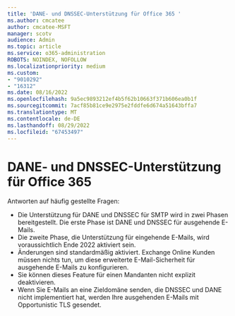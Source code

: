 ```yaml
---
title: 'DANE- und DNSSEC-Unterstützung für Office 365 '
ms.author: cmcatee
author: cmcatee-MSFT
manager: scotv
audience: Admin
ms.topic: article
ms.service: o365-administration
ROBOTS: NOINDEX, NOFOLLOW
ms.localizationpriority: medium
ms.custom:
- "9010292"
- "16312"
ms.date: 08/16/2022
ms.openlocfilehash: 9a5ec9893212ef4b5f62b10663f371b606ea0b1f
ms.sourcegitcommit: 7acf85b81ce9e2975e2fddfe6d674a51643bffa7
ms.translationtype: MT
ms.contentlocale: de-DE
ms.lasthandoff: 08/29/2022
ms.locfileid: "67453497"
---
```

# <a name="dane-and-dnssec-support-for-office-365"></a>DANE- und DNSSEC-Unterstützung für Office 365

Antworten auf häufig gestellte Fragen:

- Die Unterstützung für DANE und DNSSEC für SMTP wird in zwei Phasen bereitgestellt. Die erste Phase ist DANE und DNSSEC für ausgehende E-Mails.
- Die zweite Phase, die Unterstützung für eingehende E-Mails, wird voraussichtlich Ende 2022 aktiviert sein.
- Änderungen sind standardmäßig aktiviert. Exchange Online Kunden müssen nichts tun, um diese erweiterte E-Mail-Sicherheit für ausgehende E-Mails zu konfigurieren.
- Sie können dieses Feature für einen Mandanten nicht explizit deaktivieren.
- Wenn Sie E-Mails an eine Zieldomäne senden, die DNSSEC und DANE nicht implementiert hat, werden Ihre ausgehenden E-Mails mit Opportunistic TLS gesendet.
